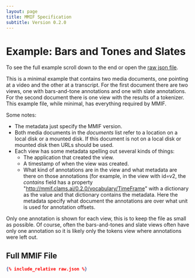 ```yaml
---
layout: page
title: MMIF Specification
subtitle: Version 0.2.0
---
```


# Example: Bars and Tones and Slates

To see the full example scroll down to the end or open the [raw json file](raw.json).

This is a minimal example that contains two media documents, one pointing at a video and the other at a transcript. For the first document there are two views, one with bars-and-tone annotations and one with slate annotations. For the second document there is one view with the results of a tokenizer. This example file, while minimal, has everything required by MMIF.

Some notes:

- The metadata just specify the MMIF version.
- Both media documents in the *documents* list refer to a location on a local disk or a mounted disk. If this document is not on a local disk or mounted disk then URLs should be used. 
- Each view has some metadata spelling out several kinds of things:
  - The application that created the view.
  - A timestamp of when the view was created.
  - What kind of annotations are in the view and what metadata are there on those annotations (for example, in the view with id=v2, the *contains* field has a property "http://mmif.clams.ai/0.2.0/vocabulary/TimeFrame" with a dictionary as the value and that dictionary contains the metadata. Here the metadata specify what document the annotations are over what unit is used for annotation offsets.

Only one annotation is shown for each view, this is to keep the file as small as possible. Of course, often the bars-and-tones and slate views often have only one annotation so it is likely only the tokens view where annotations were left out.



## Full MMIF File

```json
{% include_relative raw.json %}
```



